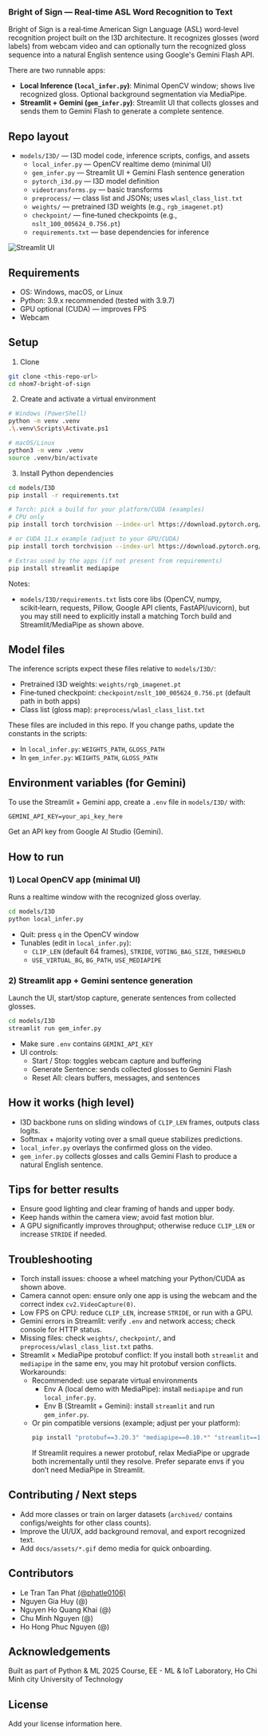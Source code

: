 ### Bright of Sign — Real‑time ASL Word Recognition to Text

Bright of Sign is a real‑time American Sign Language (ASL) word‑level recognition project built on the I3D architecture. It recognizes glosses (word labels) from webcam video and can optionally turn the recognized gloss sequence into a natural English sentence using Google's Gemini Flash API.

There are two runnable apps:
- **Local Inference (`local_infer.py`)**: Minimal OpenCV window; shows live recognized gloss. Optional background segmentation via MediaPipe.
- **Streamlit + Gemini (`gem_infer.py`)**: Streamlit UI that collects glosses and sends them to Gemini Flash to generate a complete sentence.


## Repo layout
- `models/I3D/` — I3D model code, inference scripts, configs, and assets
  - `local_infer.py` — OpenCV realtime demo (minimal UI)
  - `gem_infer.py` — Streamlit UI + Gemini Flash sentence generation
  - `pytorch_i3d.py` — I3D model definition
  - `videotransforms.py` — basic transforms
  - `preprocess/` — class list and JSONs; uses `wlasl_class_list.txt`
  - `weights/` — pretrained I3D weights (e.g., `rgb_imagenet.pt`)
  - `checkpoint/` — fine‑tuned checkpoints (e.g., `nslt_100_005624_0.756.pt`)
  - `requirements.txt` — base dependencies for inference


![Streamlit UI](docs/assets/demo_gif.gif)


## Requirements
- OS: Windows, macOS, or Linux
- Python: 3.9.x recommended (tested with 3.9.7)
- GPU optional (CUDA) — improves FPS
- Webcam


## Setup
1) Clone
```bash
git clone <this-repo-url>
cd nhom7-bright-of-sign
```

2) Create and activate a virtual environment
```bash
# Windows (PowerShell)
python -m venv .venv
.\.venv\Scripts\Activate.ps1

# macOS/Linux
python3 -m venv .venv
source .venv/bin/activate
```

3) Install Python dependencies
```bash
cd models/I3D
pip install -r requirements.txt

# Torch: pick a build for your platform/CUDA (examples)
# CPU only
pip install torch torchvision --index-url https://download.pytorch.org/whl/cpu

# or CUDA 11.x example (adjust to your GPU/CUDA)
pip install torch torchvision --index-url https://download.pytorch.org/whl/cu118

# Extras used by the apps (if not present from requirements)
pip install streamlit mediapipe
```

Notes:
- `models/I3D/requirements.txt` lists core libs (OpenCV, numpy, scikit‑learn, requests, Pillow, Google API clients, FastAPI/uvicorn), but you may still need to explicitly install a matching Torch build and Streamlit/MediaPipe as shown above.


## Model files
The inference scripts expect these files relative to `models/I3D/`:
- Pretrained I3D weights: `weights/rgb_imagenet.pt`
- Fine‑tuned checkpoint: `checkpoint/nslt_100_005624_0.756.pt` (default path in both apps)
- Class list (gloss map): `preprocess/wlasl_class_list.txt`

These files are included in this repo. If you change paths, update the constants in the scripts:
- In `local_infer.py`: `WEIGHTS_PATH`, `GLOSS_PATH`
- In `gem_infer.py`: `WEIGHTS_PATH`, `GLOSS_PATH`


## Environment variables (for Gemini)
To use the Streamlit + Gemini app, create a `.env` file in `models/I3D/` with:
```dotenv
GEMINI_API_KEY=your_api_key_here
```
Get an API key from Google AI Studio (Gemini).


## How to run

### 1) Local OpenCV app (minimal UI)
Runs a realtime window with the recognized gloss overlay.
```bash
cd models/I3D
python local_infer.py
```
- Quit: press `q` in the OpenCV window
- Tunables (edit in `local_infer.py`):
  - `CLIP_LEN` (default 64 frames), `STRIDE`, `VOTING_BAG_SIZE`, `THRESHOLD`
  - `USE_VIRTUAL_BG`, `BG_PATH`, `USE_MEDIAPIPE`

### 2) Streamlit app + Gemini sentence generation
Launch the UI, start/stop capture, generate sentences from collected glosses.
```bash
cd models/I3D
streamlit run gem_infer.py
```
- Make sure `.env` contains `GEMINI_API_KEY`
- UI controls:
  - Start / Stop: toggles webcam capture and buffering
  - Generate Sentence: sends collected glosses to Gemini Flash
  - Reset All: clears buffers, messages, and sentences


## How it works (high level)
- I3D backbone runs on sliding windows of `CLIP_LEN` frames, outputs class logits.
- Softmax + majority voting over a small queue stabilizes predictions.
- `local_infer.py` overlays the confirmed gloss on the video.
- `gem_infer.py` collects glosses and calls Gemini Flash to produce a natural English sentence.


## Tips for better results
- Ensure good lighting and clear framing of hands and upper body.
- Keep hands within the camera view; avoid fast motion blur.
- A GPU significantly improves throughput; otherwise reduce `CLIP_LEN` or increase `STRIDE` if needed.


## Troubleshooting
- Torch install issues: choose a wheel matching your Python/CUDA as shown above.
- Camera cannot open: ensure only one app is using the webcam and the correct index `cv2.VideoCapture(0)`.
- Low FPS on CPU: reduce `CLIP_LEN`, increase `STRIDE`, or run with a GPU.
- Gemini errors in Streamlit: verify `.env` and network access; check console for HTTP status.
- Missing files: check `weights/`, `checkpoint/`, and `preprocess/wlasl_class_list.txt` paths.
 - Streamlit × MediaPipe protobuf conflict: If you install both `streamlit` and `mediapipe` in the same env, you may hit protobuf version conflicts. Workarounds:
   - Recommended: use separate virtual environments
     - Env A (local demo with MediaPipe): install `mediapipe` and run `local_infer.py`.
     - Env B (Streamlit + Gemini): install `streamlit` and run `gem_infer.py`.
   - Or pin compatible versions (example; adjust per your platform):
     ```bash
     pip install "protobuf==3.20.3" "mediapipe==0.10.*" "streamlit==1.32.*"
     ```
     If Streamlit requires a newer protobuf, relax MediaPipe or upgrade both incrementally until they resolve. Prefer separate envs if you don’t need MediaPipe in Streamlit.


## Contributing / Next steps
- Add more classes or train on larger datasets (`archived/` contains configs/weights for other class counts).
- Improve the UI/UX, add background removal, and export recognized text.
- Add `docs/assets/*.gif` demo media for quick onboarding.

## Contributors
- Le Tran Tan Phat [(@phatle0106)](https://github.com/phatle0106)
- Nguyen Gia Huy (@)
- Nguyen Ho Quang Khai (@)
- Chu Minh Nguyen (@)
- Ho Hong Phuc Nguyen (@)


## Acknowledgements
Built as part of Python & ML 2025 Course, EE - ML & IoT Laboratory, Ho Chi Minh city University of Technology

## License
Add your license information here.
